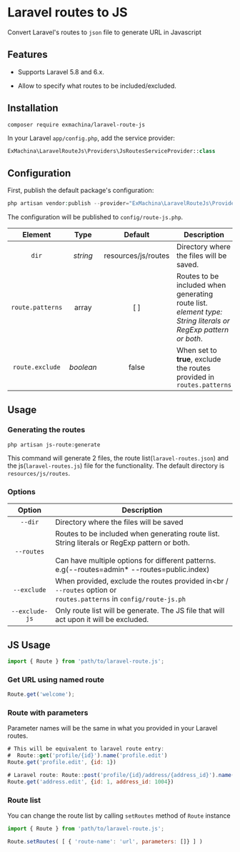 # Laravel routes to JS
Convert Laravel's routes to `json` file to generate URL in Javascript

## Features
- Supports Laravel 5.8 and 6.x.

* Allow to specify what routes to be included/excluded.

## Installation

```shell
composer require exmachina/laravel-route-js
```

In your Laravel `app/config.php`, add the service provider:

```php
ExMachina\LaravelRouteJs\Providers\JsRoutesServiceProvider::class
```

## Configuration

First, publish the default package's configuration:

```php
php artisan vendor:publish --provider="ExMachina\LaravelRouteJs\Providers\JsRoutesServiceProvider"
```

The configuration will be published to `config/route-js.php`.



Element|Type|Default|Description
:-:|:-:|:-:|---
`dir`|*string*|resources/js/routes|Directory where the files will be saved.
`route.patterns`|array|[ ]|Routes to be included when generating route list.<br />*element type: String literals or RegExp pattern or both*.<br />
`route.exclude`|*boolean*|false|When set to **true**, exclude the routes provided in `routes.patterns`




## Usage

### Generating the routes

```shell
php artisan js-route:generate
```

This command will generate 2 files, the route list(`laravel-routes.json`) and the js(`laravel-routes.js`) file for the functionality. The default directory is `resources/js/routes`. 

### Options

|     Option     | Description                                                  |
| :------------: | ------------------------------------------------------------ |
|    `--dir`     | Directory where the files will be saved                      |
|   `--routes`   | Routes to be included when generating route list.<br />String literals or RegExp pattern or both.<br /><br />Can have multiple options for different patterns. <br />e.g(--routes=admin\* --routes=public.index) |
|  `--exclude`   | When provided, exclude the routes provided in<br / `--routes` option or <br />`routes.patterns` in `config/route-js.ph` |
| `--exclude-js` | Only route list will be generate. The JS file that will act upon it will be excluded. |



## JS Usage

```javascript
import { Route } from 'path/to/laravel-route.js';
```

### Get URL using named route

```javascript
Route.get('welcome');
```

### Route with parameters

Parameter names will be the same in what you provided in your Laravel routes.

```javascript
# This will be equivalent to laravel route entry: 
#  Route::get('profile/{id}').name('profile.edit')
Route.get('profile.edit', {id: 1})

# Laravel route: Route::post('profile/{id}/address/{address_id}').name('address.edit')
Route.get('address.edit', {id: 1, address_id: 1004})
```



### Route list

You can change the route list by calling `setRoutes` method of `Route` instance

```javascript
import { Route } from 'path/to/laravel-route.js';

Route.setRoutes( [ { 'route-name': 'url', parameters: []} ] )
```






